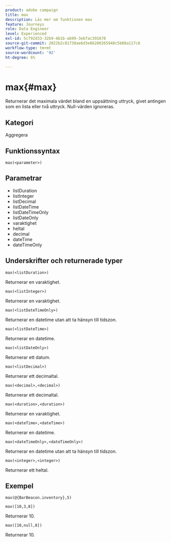 ```yaml
---
product: adobe campaign
title: max
description: Läs mer om funktionen max
feature: Journeys
role: Data Engineer
level: Experienced
exl-id: 5c792d33-32b9-4b1b-ab99-3ebfac391678
source-git-commit: 2022b2c81738ae6d3e66280265948c5b88a117c8
workflow-type: tm+mt
source-wordcount: '92'
ht-degree: 6%

---
```


# max{#max}

Returnerar det maximala värdet bland en uppsättning uttryck, givet antingen som en lista eller två uttryck. Null-värden ignoreras.

## Kategori

Aggregera

## Funktionssyntax

`max(<parameter>)`

## Parametrar

* listDuration
* listInteger
* listDecimal
* listDateTime
* listDateTimeOnly
* listDateOnly
* varaktighet
* heltal
* decimal
* dateTime
* dateTimeOnly

## Underskrifter och returnerade typer

`max(<listDuration>)`

Returnerar en varaktighet.

`max(<listInteger>)`

Returnerar en varaktighet.

`max(<listDateTimeOnly>)`

Returnerar en datetime utan att ta hänsyn till tidszon.

`max(<listDateTime>)`

Returnerar en datetime.

`max(<listDateOnly>)`

Returnerar ett datum.

`max(<listDecimal>)`

Returnerar ett decimaltal.

`max(<decimal>,<decimal>)`

Returnerar ett decimaltal.

`max(<duration>,<duration>)`

Returnerar en varaktighet.

`max(<dateTime>,<dateTime>)`

Returnerar en datetime.

`max(<dateTimeOnly>,<dateTimeOnly>)`

Returnerar en datetime utan att ta hänsyn till tidszon.

`max(<integer>,<integer>)`

Returnerar ett heltal.

## Exempel

`max(@{BarBeacon.inventory},5)`

`max([10,3,8])`

Returnerar 10.

`max([10,null,8])`

Returnerar 10.
